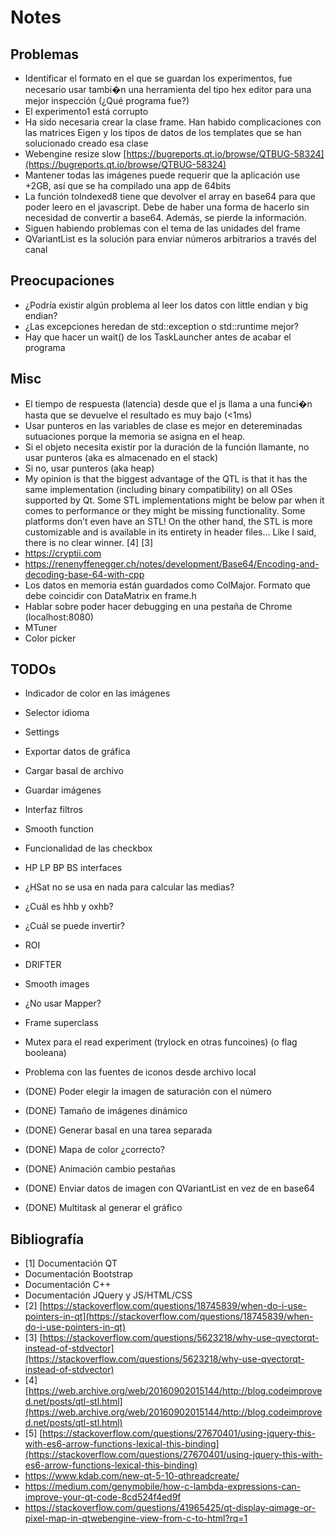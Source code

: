 # Notes

## Problemas
* Identificar el formato en el que se guardan los experimentos, fue necesario usar tambi�n una herramienta del tipo hex editor para una mejor inspección (¿Qué programa fue?)
* El experimento1 está corrupto
* Ha sido necesaria crear la clase frame. Han habido complicaciones con las matrices Eigen y los tipos de datos de los templates que se han solucionado creado esa clase
* Webengine resize slow [https://bugreports.qt.io/browse/QTBUG-58324](https://bugreports.qt.io/browse/QTBUG-58324)
* Mantener todas las imágenes puede requerir que la aplicación use +2GB, así que se ha compilado una app de 64bits
* La función toIndexed8 tiene que devolver el array en base64 para que poder leero en el javascript. Debe de haber una forma de hacerlo sin necesidad de convertir a base64. Además, se pierde la información.
* Siguen habiendo problemas con el tema de las unidades del frame
* QVariantList es la solución para enviar números arbitrarios a través del canal

## Preocupaciones
* ¿Podría existir algún problema al leer los datos con little endian y big endian?
* ¿Las excepciones heredan de std::exception o std::runtime mejor?
* Hay que hacer un wait() de los TaskLauncher antes de acabar el programa

## Misc
* El tiempo de respuesta (latencia) desde que el js llama a una funci�n hasta que se devuelve el resultado es muy bajo (<1ms)
* Usar punteros en las variables de clase es mejor en detereminadas sutuaciones porque la memoria se asigna en el heap.
 * Si el objeto necesita existir por la duración de la función llamante, no usar punteros (aka es almacenado en el stack)
 * Si no, usar punteros (aka heap)
* My opinion is that the biggest advantage of the QTL is that it has the same implementation (including binary compatibility) on all OSes supported by Qt. Some STL implementations might be below par when it comes to performance or they might be missing functionality. Some platforms don’t even have an STL! On the other hand, the STL is more customizable and is available in its entirety in header files… Like I said, there is no clear winner. [4] [3]
* https://cryptii.com
* https://renenyffenegger.ch/notes/development/Base64/Encoding-and-decoding-base-64-with-cpp
* Los datos en memoria están guardados como ColMajor. Formato que debe coincidir con DataMatrix en frame.h
* Hablar sobre poder hacer debugging en una pestaña de Chrome (localhost:8080)
* MTuner
* Color picker

## TODOs

* Indicador de color en las imágenes
* Selector idioma
* Settings
* Exportar datos de gráfica
* Cargar basal de archivo
* Guardar imágenes
* Interfaz filtros
* Smooth function
* Funcionalidad de las checkbox
* HP LP BP BS interfaces
* ¿HSat no se usa en nada para calcular las medias?
* ¿Cuál es hhb y oxhb?
* ¿Cuál se puede invertir?
* ROI
* DRIFTER
* Smooth images

* ¿No usar Mapper?
* Frame superclass
* Mutex para el read experiment (trylock en otras funcoines) (o flag booleana)
* Problema con las fuentes de iconos desde archivo local
* (DONE) Poder elegir la imagen de saturación con el número
* (DONE) Tamaño de imágenes dinámico
* (DONE) Generar basal en una tarea separada
* (DONE) Mapa de color ¿correcto?
* (DONE) Animación cambio pestañas
* (DONE) Enviar datos de imagen con QVariantList en vez de en base64
* (DONE) Multitask al generar el gráfico

## Bibliografía
* [1] Documentación QT
* Documentación Bootstrap
* Documentación C++
* Documentación JQuery y JS/HTML/CSS
* [2] [https://stackoverflow.com/questions/18745839/when-do-i-use-pointers-in-qt](https://stackoverflow.com/questions/18745839/when-do-i-use-pointers-in-qt)
* [3] [https://stackoverflow.com/questions/5623218/why-use-qvectorqt-instead-of-stdvector](https://stackoverflow.com/questions/5623218/why-use-qvectorqt-instead-of-stdvector)
* [4] [https://web.archive.org/web/20160902015144/http://blog.codeimproved.net/posts/qtl-stl.html](https://web.archive.org/web/20160902015144/http://blog.codeimproved.net/posts/qtl-stl.html)
* [5] [https://stackoverflow.com/questions/27670401/using-jquery-this-with-es6-arrow-functions-lexical-this-binding](https://stackoverflow.com/questions/27670401/using-jquery-this-with-es6-arrow-functions-lexical-this-binding)
* https://www.kdab.com/new-qt-5-10-qthreadcreate/
* https://medium.com/genymobile/how-c-lambda-expressions-can-improve-your-qt-code-8cd524f4ed9f
* https://stackoverflow.com/questions/41965425/qt-display-qimage-or-pixel-map-in-qtwebengine-view-from-c-to-html?rq=1
